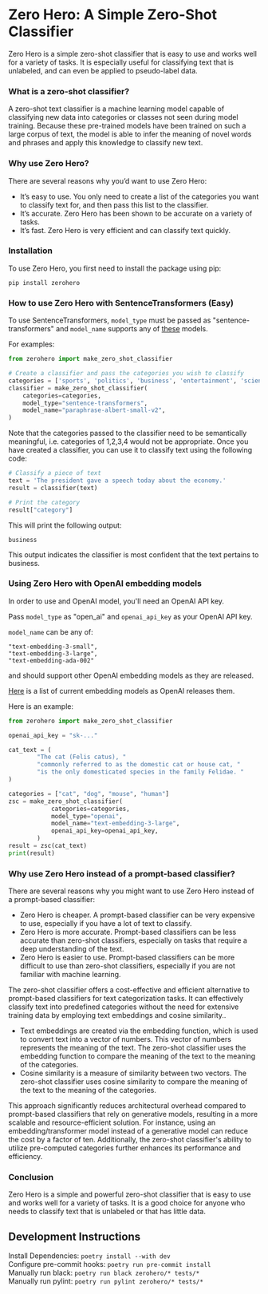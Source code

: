 # Zero Hero: A Simple Zero-Shot Classifier

Zero Hero is a simple zero-shot classifier that is easy to use and works well for a variety of tasks. It is especially useful for classifying text that is unlabeled, and can even be applied to pseudo-label data.

### What is a zero-shot classifier?

A zero-shot text classifier is a machine learning model capable of classifying new data into categories or classes not seen during model training. Because these pre-trained models have been trained on such a large corpus of text, the model is able to infer the meaning of novel words and phrases and apply this knowledge to classify new text.

### Why use Zero Hero?

There are several reasons why you’d want to use Zero Hero:
 - It’s easy to use. You only need to create a list of the categories you want to classify text for, and then pass this list to the classifier.
 - It’s accurate. Zero Hero has been shown to be accurate on a variety of tasks.
 - It’s fast. Zero Hero is very efficient and can classify text quickly.

### Installation

To use Zero Hero, you first need to install the package using pip:
```
pip install zerohero
```

### How to use Zero Hero with SentenceTransformers (Easy)


To use SentenceTransformers, `model_type` must be passed as "sentence-transformers" and `model_name` supports any of [these](https://www.sbert.net/docs/pretrained_models.html) models.  

For examples:  


```python
from zerohero import make_zero_shot_classifier

# Create a classifier and pass the categories you wish to classify
categories = ['sports', 'politics', 'business', 'entertainment', 'science']
classifier = make_zero_shot_classifier(
    categories=categories,
    model_type="sentence-transformers",
    model_name="paraphrase-albert-small-v2",
)
```
Note that the categories passed to the classifier need to be semantically meaningful, i.e. categories of 1,2,3,4 would not be appropriate. Once you have created a classifier, you can use it to classify text using the following code:

```python
# Classify a piece of text
text = 'The president gave a speech today about the economy.'
result = classifier(text)

# Print the category
result["category"]
```
This will print the following output:
```
business
```
This output indicates the classifier is most confident that the text pertains to business.

### Using Zero Hero with OpenAI embedding models

In order to use and OpenAI model, you'll need an OpenAI API key.

Pass `model_type` as "open_ai" and `openai_api_key` as your OpenAI API key.

`model_name` can be any of:

```
"text-embedding-3-small",
"text-embedding-3-large",
"text-embedding-ada-002"
```

and should support other OpenAI embedding models as they are released.  

[Here](https://platform.openai.com/docs/guides/embeddings/embedding-models) is a list of current embedding models as OpenAI releases them. 

Here is an example:


```python
from zerohero import make_zero_shot_classifier

openai_api_key = "sk-..."

cat_text = (
        "The cat (Felis catus), "
        "commonly referred to as the domestic cat or house cat, "
        "is the only domesticated species in the family Felidae. "
)

categories = ["cat", "dog", "mouse", "human"]
zsc = make_zero_shot_classifier(
            categories=categories,
            model_type="openai",
            model_name="text-embedding-3-large",
            openai_api_key=openai_api_key,
        )
result = zsc(cat_text)
print(result)
```


### Why use Zero Hero instead of a prompt-based classifier?

There are several reasons why you might want to use Zero Hero instead of a prompt-based classifier:
 - Zero Hero is cheaper. A prompt-based classifier can be very expensive to use, especially if you have a lot of text to classify.
 - Zero Hero is more accurate. Prompt-based classifiers can be less accurate than zero-shot classifiers, especially on tasks that require a deep understanding of the text.
 - Zero Hero is easier to use. Prompt-based classifiers can be more difficult to use than zero-shot classifiers, especially if you are not familiar with machine learning.

The zero-shot classifier offers a cost-effective and efficient alternative to prompt-based classifiers for text categorization tasks. It can effectively classify text into predefined categories without the need for extensive training data by employing text embeddings and cosine similarity.. 
 - Text embeddings are created via the embedding function, which is used to convert text into a vector of numbers. This vector of numbers represents the meaning of the text. The zero-shot classifier uses the embedding function to compare the meaning of the text to the meaning of the categories.
 - Cosine similarity is a measure of similarity between two vectors. The zero-shot classifier uses cosine similarity to compare the meaning of the text to the meaning of the categories.

This approach significantly reduces architectural overhead compared to prompt-based classifiers that rely on generative models, resulting in a more scalable and resource-efficient solution. For instance, using an embedding/transformer model instead of a generative model can reduce the cost by a factor of ten. Additionally, the zero-shot classifier's ability to utilize pre-computed categories further enhances its performance and efficiency.

### Conclusion

Zero Hero is a simple and powerful zero-shot classifier that is easy to use and works well for a variety of tasks. It is a good choice for anyone who needs to classify text that is unlabeled or that has little data.

## Development Instructions

Install Dependencies: `poetry install --with dev`  
Configure pre-commit hooks: `poetry run pre-commit install`  
Manually run black: `poetry run black zerohero/* tests/*`  
Manually run pylint: `poetry run pylint zerohero/* tests/*`
